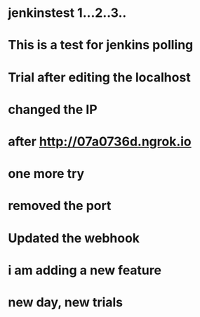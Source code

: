 # jenkinstest 1...2..3..

# This is a test for jenkins polling

# Trial after editing the localhost

# changed the IP

# after http://07a0736d.ngrok.io

# one more try

# removed the port 

# Updated the webhook

# i am adding a new feature

# new day, new trials
